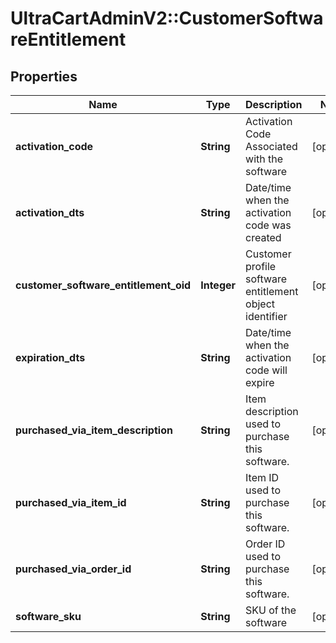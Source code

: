 # UltraCartAdminV2::CustomerSoftwareEntitlement

## Properties
Name | Type | Description | Notes
------------ | ------------- | ------------- | -------------
**activation_code** | **String** | Activation Code Associated with the software | [optional] 
**activation_dts** | **String** | Date/time when the activation code was created | [optional] 
**customer_software_entitlement_oid** | **Integer** | Customer profile software entitlement object identifier | [optional] 
**expiration_dts** | **String** | Date/time when the activation code will expire | [optional] 
**purchased_via_item_description** | **String** | Item description used to purchase this software. | [optional] 
**purchased_via_item_id** | **String** | Item ID used to purchase this software. | [optional] 
**purchased_via_order_id** | **String** | Order ID used to purchase this software. | [optional] 
**software_sku** | **String** | SKU of the software | [optional] 


